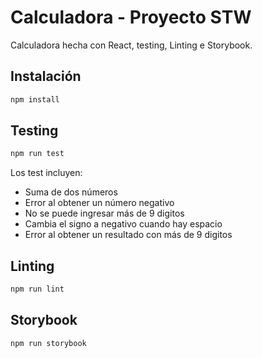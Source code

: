 # Calculadora - Proyecto STW
Calculadora hecha con React, testing, Linting e Storybook.

## Instalación
```bash
npm install
```

## Testing
```bash
npm run test
```
Los test incluyen:
- Suma de dos números
- Error al obtener un número negativo
- No se puede ingresar más de 9 digitos
- Cambia el signo a negativo cuando hay espacio
- Error al obtener un resultado con más de 9 digitos

## Linting
```bash
npm run lint
```

## Storybook
```bash
npm run storybook
```